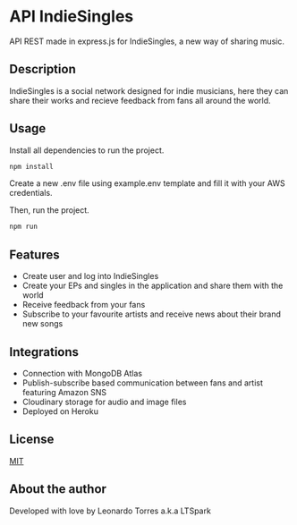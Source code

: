 # API IndieSingles

API REST made in express.js for IndieSingles, a new way of sharing music.

## Description
IndieSingles is a social network designed for indie musicians, here they can share their works and recieve feedback from fans all around the world.

## Usage
Install all dependencies to run the project.

```bash
npm install
```
Create a new .env file using example.env template and fill it with your AWS credentials.

Then, run the project.

```bash
npm run
```

## Features
- Create user and log into IndieSingles
- Create your EPs and singles in the application and share them with the world
- Receive feedback from your fans
- Subscribe to your favourite artists and receive news about their brand new songs
## Integrations
- Connection with MongoDB Atlas
- Publish-subscribe based communication between fans and artist featuring Amazon SNS
- Cloudinary storage for audio and image files
- Deployed on Heroku

## License
[MIT](https://choosealicense.com/licenses/mit/)

## About the author
Developed with love by Leonardo Torres a.k.a LTSpark
